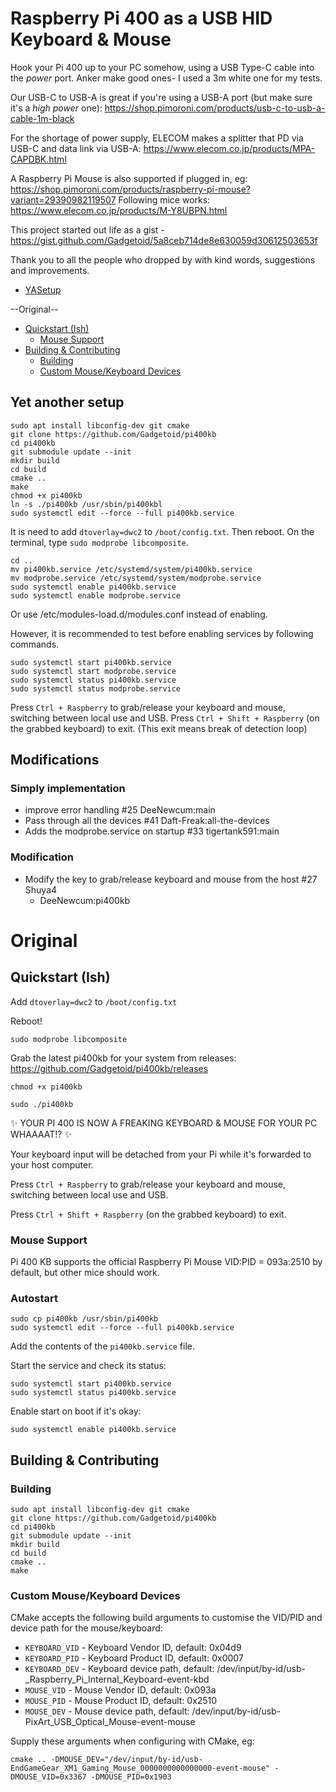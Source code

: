 # Raspberry Pi 400 as a USB HID Keyboard & Mouse <!-- omit in toc -->

Hook your Pi 400 up to your PC somehow, using a USB Type-C cable into the *power* port.
Anker make good ones- I used a 3m white one for my tests.

Our USB-C to USB-A is great if you're using a USB-A port (but make sure it's a *high power* one): https://shop.pimoroni.com/products/usb-c-to-usb-a-cable-1m-black

For the shortage of power supply, ELECOM makes a splitter that PD via USB-C and data link via USB-A: https://www.elecom.co.jp/products/MPA-CAPDBK.html

A Raspberry Pi Mouse is also supported if plugged in, eg: https://shop.pimoroni.com/products/raspberry-pi-mouse?variant=29390982119507
Following mice works: https://www.elecom.co.jp/products/M-Y8UBPN.html

This project started out life as a gist - https://gist.github.com/Gadgetoid/5a8ceb714de8e630059d30612503653f

Thank you to all the people who dropped by with kind words, suggestions and improvements.

- [YASetup](#yet-another-setup)

--Original--
- [Quickstart (Ish)](#quickstart-ish)
  - [Mouse Support](#mouse-support)
- [Building & Contributing](#building--contributing)
  - [Building](#building)
  - [Custom Mouse/Keyboard Devices](#custom-mousekeyboard-devices)


## Yet another setup
```
sudo apt install libconfig-dev git cmake
git clone https://github.com/Gadgetoid/pi400kb
cd pi400kb
git submodule update --init
mkdir build
cd build
cmake ..
make
chmod +x pi400kb
ln -s ./pi400kb /usr/sbin/pi400kbl
sudo systemctl edit --force --full pi400kb.service
```
It is need to add `dtoverlay=dwc2` to `/boot/config.txt`. 
Then reboot. 
On the terminal, type `sudo modprobe libcomposite`. 
```
cd ..
mv pi400kb.service /etc/systemd/system/pi400kb.service
mv modprobe.service /etc/systemd/system/modprobe.service
sudo systemctl enable pi400kb.service
sudo systemctl enable modprobe.service
```
Or use /etc/modules-load.d/modules.conf instead of enabling. 

However, it is recommended to test before enabling services by following commands. 
```
sudo systemctl start pi400kb.service
sudo systemctl start modprobe.service
sudo systemctl status pi400kb.service
sudo systemctl status modprobe.service

```

Press `Ctrl + Raspberry` to grab/release your keyboard and mouse, switching between local use and USB.
Press `Ctrl + Shift + Raspberry` (on the grabbed keyboard) to exit. (This exit means break of detection loop)


## Modifications
### Simply implementation 
- improve error handling #25 DeeNewcum:main
- Pass through all the devices #41 Daft-Freak:all-the-devices
- Adds the modprobe.service on startup #33 tigertank591:main

### Modification
- Modify the key to grab/release keyboard and mouse from the host #27 Shuya4
  - DeeNewcum:pi400kb


# Original
## Quickstart (Ish)

Add `dtoverlay=dwc2` to `/boot/config.txt`

Reboot!

`sudo modprobe libcomposite`

Grab the latest pi400kb for your system from releases: https://github.com/Gadgetoid/pi400kb/releases

`chmod +x pi400kb`

`sudo ./pi400kb`

:sparkles: YOUR PI 400 IS NOW A FREAKING KEYBOARD & MOUSE FOR YOUR PC WHAAAAT!? :sparkles: 

Your keyboard input will be detached from your Pi while it's forwarded to your host computer.

Press `Ctrl + Raspberry` to grab/release your keyboard and mouse, switching between local use and USB.

Press `Ctrl + Shift + Raspberry` (on the grabbed keyboard) to exit.


### Mouse Support

Pi 400 KB supports the official Raspberry Pi Mouse VID:PID = 093a:2510 by default, but other mice should work.

### Autostart

```
sudo cp pi400kb /usr/sbin/pi400kb
sudo systemctl edit --force --full pi400kb.service
```

Add the contents of the `pi400kb.service` file.

Start the service and check its status:

```
sudo systemctl start pi400kb.service
sudo systemctl status pi400kb.service
```

Enable start on boot if it's okay:

```
sudo systemctl enable pi400kb.service
```

## Building & Contributing

### Building

```
sudo apt install libconfig-dev git cmake
git clone https://github.com/Gadgetoid/pi400kb
cd pi400kb
git submodule update --init
mkdir build
cd build
cmake ..
make
```

### Custom Mouse/Keyboard Devices

CMake accepts the following build arguments to customise the VID/PID and device path for the mouse/keyboard:

* `KEYBOARD_VID` - Keyboard Vendor ID, default: 0x04d9
* `KEYBOARD_PID` - Keyboard Product ID, default: 0x0007
* `KEYBOARD_DEV` - Keyboard device path, default: /dev/input/by-id/usb-_Raspberry_Pi_Internal_Keyboard-event-kbd
* `MOUSE_VID` - Mouse Vendor ID, default: 0x093a
* `MOUSE_PID` - Mouse Product ID, default: 0x2510
* `MOUSE_DEV` - Mouse device path, default: /dev/input/by-id/usb-PixArt_USB_Optical_Mouse-event-mouse

Supply these arguments when configuring with CMake, eg:

```
cmake .. -DMOUSE_DEV="/dev/input/by-id/usb-EndGameGear_XM1_Gaming_Mouse_0000000000000000-event-mouse" -DMOUSE_VID=0x3367 -DMOUSE_PID=0x1903
```
